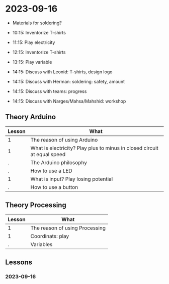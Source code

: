 # 2023-09-16

 * Materials for soldering?

 * 10:15: Inventorize T-shirts
 * 11:15: Play electricity
 * 12:15: Inventorize T-shirts
 * 13:15: Play variable
 * 14:15: Discuss with Leonid: T-shirts, design logo
 * 14:15: Discuss with Herman: soldering: safety, amount
 * 14:15: Discuss with teams: progress
 * 14:15: Discuss with Narges/Mahsa/Mahshid: workshop



## Theory Arduino 

Lesson|What
------|------------------------
1     |The reason of using Arduino
1     |What is electricity? Play plus to minus in closed circuit at equal speed
.     |The Arduino philosophy
.     |How to use a LED
1     |What is input? Play losing potential
.     |How to use a button

## Theory Processing

Lesson|What
------|------------------------
1     |The reason of using Processing
1     |Coordinats: play
.     |Variables

## Lessons

### 2023-09-16

